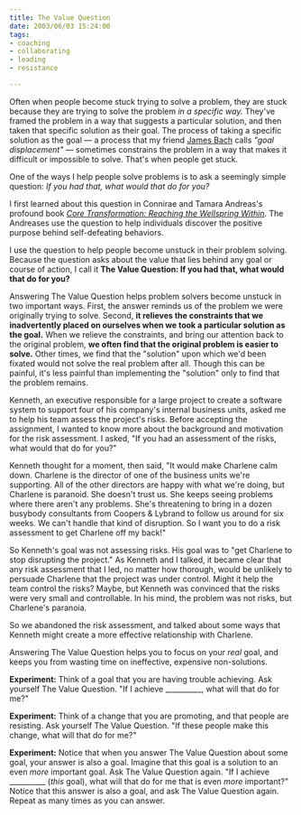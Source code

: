 ```yaml
--- 
title: The Value Question
date: 2003/06/03 15:24:00
tags: 
- coaching
- collaborating
- leading
- resistance

---
```


Often when people become stuck trying to solve a problem, they are stuck because they are trying to solve the problem <em>in a specific way.</em> They've framed the problem in a way that suggests a particular solution, and then taken that specific solution as their goal. The process of taking a specific solution as the goal — a process that my friend <a href="http://www.satisfice.com">James Bach</a> calls <em>"goal displacement"</em> — sometimes constrains the problem in a way that makes it difficult or impossible to solve. That's when people get stuck.

One of the ways I help people solve problems is to ask a seemingly simple question: <em>If you had that, what would that do for you? </em>

I first learned about this question in Connirae and Tamara Andreas's profound book  <em><a href="http://www.amazon.com/exec/obidos/ASIN/0911226338/dalehemer-20">Core Transformation: Reaching the Wellspring Within</a></em>.  The Andreases use the question to help individuals discover the positive purpose behind self-defeating behaviors.

I use the question to help people become unstuck in their problem solving. Because the question asks about the value that lies behind any goal or course of action, I call it <strong>The Value Question: If you had that, what would that do for you?</strong>

Answering The Value Question helps problem solvers become unstuck in two important ways. First, the answer reminds us of the problem we were originally trying to solve. Second, <strong>it relieves the constraints that we inadvertently placed on ourselves when we took a particular solution as the goal.</strong> When we relieve the constraints, and bring our attention back to the original problem, <strong>we often find that the original problem is easier to solve.</strong> Other times, we find that the "solution" upon which we'd been fixated would not solve the real problem after all. Though this can be painful, it's less painful than implementing the "solution" only to find that the problem remains.

Kenneth, an executive responsible for a large project to create a software system to support four of his company's internal business units, asked me to help his team assess the project's risks. Before accepting the assignment, I wanted to know more about the background and motivation for the risk assessment. I asked, "If you had an assessment of the risks, what would that do for you?"

Kenneth thought for a moment, then said, "It would make Charlene calm down. Charlene is the director of one of the business units we're supporting. All of the other directors are happy with what we're doing, but Charlene is paranoid. She doesn't trust us. She keeps seeing problems where there aren't any problems. She's threatening to bring in a dozen busybody consultants from Coopers &amp; Lybrand to follow us around for six weeks. We can't handle that kind of disruption. So I want you to do a risk assessment to get Charlene off my back!"

So Kenneth's goal was not assessing risks. His goal was to "get Charlene to stop disrupting the project." As Kenneth and I talked, it became clear that any risk assessment that I led, no matter how thorough, would be unlikely to persuade Charlene that the project was under control. Might it help the team control the risks? Maybe, but Kenneth was convinced that the risks were very small and controllable. In his mind, the problem was not risks, but Charlene's paranoia.

So we abandoned the risk assessment, and talked about some ways that Kenneth might create a more effective relationship with Charlene.

Answering The Value Question helps you to focus on your <em>real</em> goal, and keeps you from wasting time on ineffective, expensive non-solutions.

<strong>Experiment:</strong> Think of a goal that you are having trouble achieving. Ask yourself The Value Question. "If I achieve __________, what will that do for me?"

<strong>Experiment:</strong> Think of a change that you are promoting, and that people are resisting. Ask yourself The Value Question. "If these people make this change, what will that do for me?"

<strong>Experiment:</strong> Notice that when you answer The Value Question about some goal, your answer is also a goal. Imagine that this goal is a solution to an even <em>more</em> important goal. Ask The Value Question again. "If I achieve __________ (<em>this</em> goal), what will that do for me that is even <em>more</em> important?" Notice that this answer is also a goal, and ask The Value Question again. Repeat as many times as you can answer.
